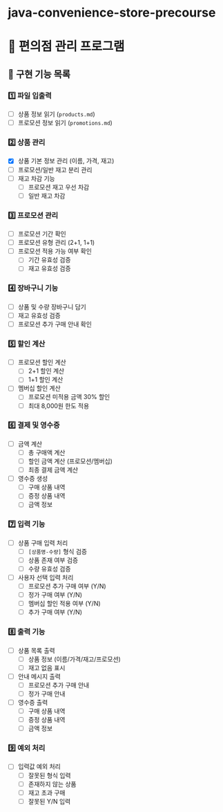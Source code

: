 # java-convenience-store-precourse
# 🏪 편의점 관리 프로그램

## 📝 구현 기능 목록

### 1️⃣ 파일 입출력
- [ ] 상품 정보 읽기 (`products.md`)
- [ ] 프로모션 정보 읽기 (`promotions.md`)

### 2️⃣ 상품 관리
- [x] 상품 기본 정보 관리 (이름, 가격, 재고)
- [ ] 프로모션/일반 재고 분리 관리
- [ ] 재고 차감 기능
  - [ ] 프로모션 재고 우선 차감
  - [ ] 일반 재고 차감

### 3️⃣ 프로모션 관리
- [ ] 프로모션 기간 확인
- [ ] 프로모션 유형 관리 (2+1, 1+1)
- [ ] 프로모션 적용 가능 여부 확인
  - [ ] 기간 유효성 검증
  - [ ] 재고 유효성 검증

### 4️⃣ 장바구니 기능
- [ ] 상품 및 수량 장바구니 담기
- [ ] 재고 유효성 검증
- [ ] 프로모션 추가 구매 안내 확인

### 5️⃣ 할인 계산
- [ ] 프로모션 할인 계산
  - [ ] 2+1 할인 계산
  - [ ] 1+1 할인 계산
- [ ] 멤버십 할인 계산
  - [ ] 프로모션 미적용 금액 30% 할인
  - [ ] 최대 8,000원 한도 적용

### 6️⃣ 결제 및 영수증
- [ ] 금액 계산
  - [ ] 총 구매액 계산
  - [ ] 할인 금액 계산 (프로모션/멤버십)
  - [ ] 최종 결제 금액 계산
- [ ] 영수증 생성
  - [ ] 구매 상품 내역
  - [ ] 증정 상품 내역
  - [ ] 금액 정보

### 7️⃣ 입력 기능
- [ ] 상품 구매 입력 처리
  - [ ] `[상품명-수량]` 형식 검증
  - [ ] 상품 존재 여부 검증
  - [ ] 수량 유효성 검증
- [ ] 사용자 선택 입력 처리
  - [ ] 프로모션 추가 구매 여부 (Y/N)
  - [ ] 정가 구매 여부 (Y/N)
  - [ ] 멤버십 할인 적용 여부 (Y/N)
  - [ ] 추가 구매 여부 (Y/N)

### 8️⃣ 출력 기능
- [ ] 상품 목록 출력
  - [ ] 상품 정보 (이름/가격/재고/프로모션)
  - [ ] 재고 없음 표시
- [ ] 안내 메시지 출력
  - [ ] 프로모션 추가 구매 안내
  - [ ] 정가 구매 안내
- [ ] 영수증 출력
  - [ ] 구매 상품 내역
  - [ ] 증정 상품 내역
  - [ ] 금액 정보

### 9️⃣ 예외 처리
- [ ] 입력값 예외 처리
  - [ ] 잘못된 형식 입력
  - [ ] 존재하지 않는 상품
  - [ ] 재고 초과 구매
  - [ ] 잘못된 Y/N 입력
